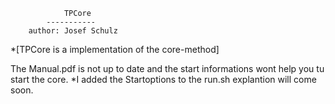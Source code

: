 
				TPCore			
			-----------			
		author: Josef Schulz	



*[TPCore is a implementation of the core-method]

The Manual.pdf is not up to date and the start informations
wont help you tu start the core. 
*I added the Startoptions to the run.sh explantion will come soon.
